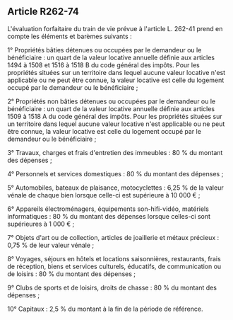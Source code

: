 ## Article R262-74

L'évaluation forfaitaire du train de vie prévue à l'article L. 262-41 prend en compte les éléments et barèmes
suivants :

1° Propriétés bâties détenues ou occupées par le demandeur ou le bénéficiaire : un quart de la valeur locative
annuelle définie aux articles 1494 à 1508 et 1516 à 1518 B du code général des impôts. Pour les propriétés
situées sur un territoire dans lequel aucune valeur locative n'est applicable ou ne peut être connue, la valeur
locative est celle du logement occupé par le demandeur ou le bénéficiaire ;

2° Propriétés non bâties détenues ou occupées par le demandeur ou le bénéficiaire : un quart de la valeur
locative annuelle définie aux articles 1509 à 1518 A du code général des impôts. Pour les propriétés situées
sur un territoire dans lequel aucune valeur locative n'est applicable ou ne peut être connue, la valeur locative
est celle du logement occupé par le demandeur ou le bénéficiaire ;

3° Travaux, charges et frais d'entretien des immeubles : 80 % du montant des dépenses ;


4° Personnels et services domestiques : 80 % du montant des dépenses ;

5° Automobiles, bateaux de plaisance, motocyclettes : 6,25 % de la valeur vénale de chaque bien lorsque
celle-ci est supérieure à 10 000 € ;

6° Appareils électroménagers, équipements son-hifi-vidéo, matériels informatiques : 80 % du montant des
dépenses lorsque celles-ci sont supérieures à 1 000 € ;

7° Objets d'art ou de collection, articles de joaillerie et métaux précieux : 0,75 % de leur valeur vénale ;

8° Voyages, séjours en hôtels et locations saisonnières, restaurants, frais de réception, biens et services
culturels, éducatifs, de communication ou de loisirs : 80 % du montant des dépenses ;

9° Clubs de sports et de loisirs, droits de chasse : 80 % du montant des dépenses ;

10° Capitaux : 2,5 % du montant à la fin de la période de référence.

